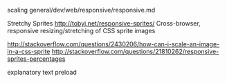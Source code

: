 
scaling general/dev/web/responsive/responsive.md

Stretchy Sprites http://tobyj.net/responsive-sprites/
Cross-browser, responsive resizing/stretching of CSS sprite images

http://stackoverflow.com/questions/2430206/how-can-i-scale-an-image-in-a-css-sprite
http://stackoverflow.com/questions/21810262/responsive-sprites-percentages


explanatory text
preload
